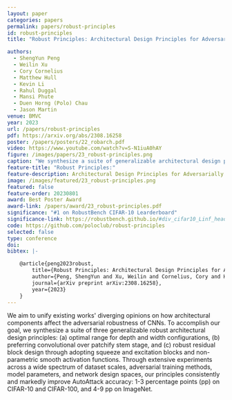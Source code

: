 ```yaml
---
layout: paper
categories: papers
permalink: papers/robust-principles
id: robust-principles
title: "Robust Principles: Architectural Design Principles for Adversarially Robust CNNs"

authors:
  - ShengYun Peng
  - Weilin Xu
  - Cory Cornelius
  - Matthew Hull
  - Kevin Li
  - Rahul Duggal
  - Mansi Phute
  - Duen Horng (Polo) Chau
  - Jason Martin
venue: BMVC
year: 2023
url: /papers/robust-principles
pdf: https://arxiv.org/abs/2308.16258
poster: /papers/posters/22_robarch.pdf
video: https://www.youtube.com/watch?v=S-N1iuA0hAY
figure: /images/papers/23_robust-principles.png
caption: "We synthesize a suite of generalizable architectural design principles to robustify CNNs, spanning a network’s macro and micro designs: (A) optimal range for depth and width configurations, (B) preferring convolutional over patchify stem stage, and (C) robust residual block design by adopting squeeze and excitation blocks, and non-parametric smooth activation functions. The principles consis- tently and markedly improve AutoAttack accuracy for CIFAR-10, CIFAR-100, and ImageNet over the wide spectrum of AT methods, model parameters, and network design spaces."
feature-title: "Robust Principles:"
feature-description: Architectural Design Principles for Adversarially Robust CNNs
image: /images/featured/23_robust-principles.png
featured: false
feature-order: 20230801
award: Best Poster Award
award-link: /papers/award/23_robust-principles.pdf
significance: "#1 on RobustBench CIFAR-10 Learderboard"
significance-link: https://robustbench.github.io/#div_cifar10_Linf_heading
code: https://github.com/poloclub/robust-principles
selected: false
type: conference
doi: 
bibtex: |-

    @article{peng2023robust,
        title={Robust Principles: Architectural Design Principles for Adversarially Robust CNNs},
        author={Peng, ShengYun and Xu, Weilin and Cornelius, Cory and Hull, Matthew and Li, Kevin and Duggal, Rahul and Phute, Mansi and Martin, Jason and Chau, Duen Horng},
        journal={arXiv preprint arXiv:2308.16258},
        year={2023}
    }
---
```


We aim to unify existing works' diverging opinions on how architectural components affect the adversarial robustness of CNNs. To accomplish our goal, we synthesize a suite of three generalizable robust architectural design principles: (a) optimal range for depth and width configurations, (b) preferring convolutional over patchify stem stage, and (c) robust residual block design through adopting squeeze and excitation blocks and non-parametric smooth activation functions. Through extensive experiments across a wide spectrum of dataset scales, adversarial training methods, model parameters, and network design spaces, our principles consistently and markedly improve AutoAttack accuracy: 1-3 percentage points (pp) on CIFAR-10 and CIFAR-100, and 4-9 pp on ImageNet.